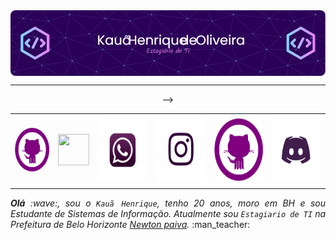 <img align="center" alt="Header" src="https://raw.githubusercontent.com/Kauaholiveira/Kauaholiveira/main/github-header-image.png?raw=true"/>
</div>

-----

<div align="center">
<table>
<tr>
 <td align="center" colspan="11"></td>
</tr> 
<tr>
<td><a href="https://github.com/Kauaholiveira" target="_blank"><img src="https://raw.githubusercontent.com/Kauaholiveira/Kauaholiveira/main/images (1).png?raw=true" width="70px" height="70px"/></a>
</td>

</td>
<td><a href="emailto:kauaice123@gmail.com" target="_blank"><img src="https://joaopauloaramuni.github.io/image/gmail3.png?raw=true" width="50px" height="50px"/></a>
</td>
<td><a href="https://wa.me/5531975473353" target="_blank"><img src="https://raw.githubusercontent.com/Kauaholiveira/Kauaholiveira/main/whatsapp-Photoroom.jpg?raw=true" width="100px" height="100px"/></a>
</td>
<td><a href="https://www.instagram.com/kauaholiveira/" target="_blank"><img src="https://raw.githubusercontent.com/Kauaholiveira/Kauaholiveira/main/instragam-Photoroom.jpg?raw=true" width="100px" height="100px"/></a>
</td>
<td><a href="https://www.linkedin.com/in/kau%C3%A3-henrique-6a971229b/" target="_blank"><img src="https://raw.githubusercontent.com/Kauaholiveira/Kauaholiveira/main/images (1).png?raw=true" width="100px" height="100px"/></a>
</td>

</td>
</td>-->
<td><a href="https://www.linkedin.com/in/kau%C3%A3-henrique-6a971229b/" target="_blank"><img src="https://raw.githubusercontent.com/Kauaholiveira/Kauaholiveira/main/discord-Photoroom.jpg?raw=true" width="100px" height="100px"/></a>
</td>
</td>
</td>
</tr>
<tr>
 <td align="center" colspan="11"></td>
</tr> 
</table>

</div>
<div align="justify">
<i><b>Olá</b> :wave:, sou o <code>Kauã Henrique</code>, tenho 20 anos, moro em BH e sou Estudante de Sistemas de Informação. Atualmente sou <code>Estagiario de TI</code> na Prefeitura de Belo Horizonte <a href="https://newtonpaiva.br/" target="_blank">Newton paiva</a>.</i> :man_teacher:<br />
</div>


